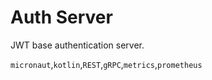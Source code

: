 # Auth Server 
JWT base authentication server.


`micronaut`,`kotlin`,`REST`,`gRPC`,`metrics`,`prometheus`

